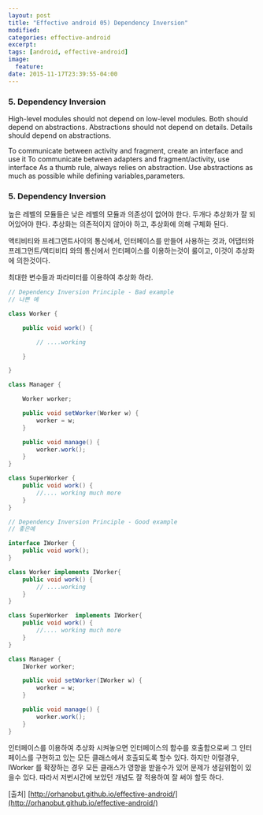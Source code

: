 ```yaml
---
layout: post
title: "Effective android 05) Dependency Inversion"
modified:
categories: effective-android
excerpt:
tags: [android, effective-android]
image:
  feature:
date: 2015-11-17T23:39:55-04:00
---
```


### 5. Dependency Inversion
High-level modules should not depend on low-level modules. Both should depend on abstractions.
Abstractions should not depend on details. Details should depend on abstractions.

To communicate between activity and fragment, create an interface and use it
To communicate between adapters and fragment/activity, use interface
As a thumb rule, always relies on abstraction.
Use abstractions as much as possible while defining variables,parameters.



### 5. Dependency Inversion
높은 레벨의 모듈들은 낮은 레벨의 모듈과 의존성이 없어야 한다. 두개다 추상화가 잘 되어있어야 한다.
추상화는 의존적이지 않아야 하고, 추상화에 의해 구체화 된다.

액티비티와 프레그먼트사이의 통신에서, 인터페이스를 만들어 사용하는 것과, 어댑터와 프레그먼트/액티비티 와의 통신에서 인터페이스를 이용하는것이 룰이고, 이것이 추상화에 의한것이다.

최대한 변수들과 파라미터를 이용하여 추상화 하라.



```java
// Dependency Inversion Principle - Bad example
// 나쁜 예

class Worker {

	public void work() {

		// ....working

	}

}

class Manager {

	Worker worker;

	public void setWorker(Worker w) {
		worker = w;
	}

	public void manage() {
		worker.work();
	}
}

class SuperWorker {
	public void work() {
		//.... working much more
	}
}
```

```java
// Dependency Inversion Principle - Good example
// 좋은예

interface IWorker {
	public void work();
}

class Worker implements IWorker{
	public void work() {
		// ....working
	}
}

class SuperWorker  implements IWorker{
	public void work() {
		//.... working much more
	}
}

class Manager {
	IWorker worker;

	public void setWorker(IWorker w) {
		worker = w;
	}

	public void manage() {
		worker.work();
	}
}
```

인터페이스를 이용하여 추상화 시켜놓으면 인터페이스의 함수를 호출함으로써 그 인터페이스를 구현하고 있는 모든 클래스에서 호출되도록 할수 있다. 
하지만 이럴경우, IWorker 를 확장하는 경우 모든 클래스가 영향을 받을수가 있어 문제가 생길위험이 있을수 있다. 따라서 저번시간에 보았던 개념도 잘 적용하여 잘 써야 할듯 하다.

[출처] [http://orhanobut.github.io/effective-android/](http://orhanobut.github.io/effective-android/)